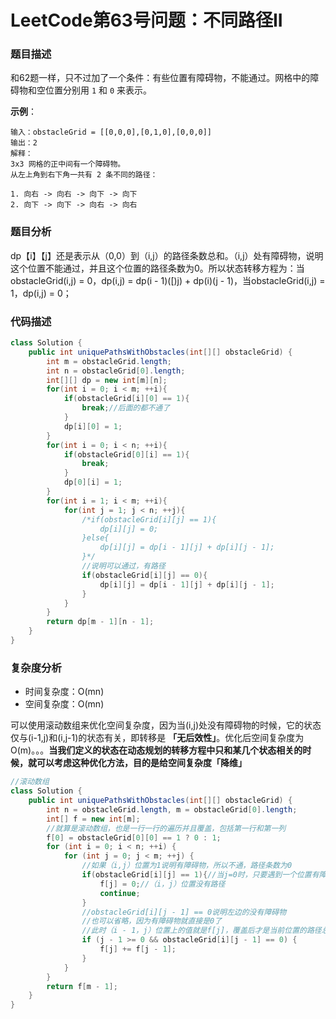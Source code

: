 # LeetCode第63号问题：不同路径II

### 题目描述

和62题一样，只不过加了一个条件：有些位置有障碍物，不能通过。网格中的障碍物和空位置分别用 `1` 和 `0` 来表示。

**示例**：

```
输入：obstacleGrid = [[0,0,0],[0,1,0],[0,0,0]]
输出：2
解释：
3x3 网格的正中间有一个障碍物。
从左上角到右下角一共有 2 条不同的路径：

1. 向右 -> 向右 -> 向下 -> 向下
2. 向下 -> 向下 -> 向右 -> 向右
```

### 题目分析

dp【i】【j】还是表示从（0,0）到（i,j）的路径条数总和。（i,j）处有障碍物，说明这个位置不能通过，并且这个位置的路径条数为0。所以状态转移方程为：当obstacleGrid(i,j) = 0，dp(i,j) =  dp(i - 1)([)j) + dp(i)(j - 1)，当obstacleGrid(i,j) = 1，dp(i,j) = 0；

### 代码描述

```java
class Solution {
    public int uniquePathsWithObstacles(int[][] obstacleGrid) {
        int m = obstacleGrid.length;
        int n = obstacleGrid[0].length;
        int[][] dp = new int[m][n];
        for(int i = 0; i < m; ++i){
            if(obstacleGrid[i][0] == 1){
                break;//后面的都不通了
            }
            dp[i][0] = 1;
        }
        for(int i = 0; i < n; ++i){
            if(obstacleGrid[0][i] == 1){
                break;
            }
            dp[0][i] = 1;
        }
        for(int i = 1; i < m; ++i){
            for(int j = 1; j < n; ++j){
                /*if(obstacleGrid[i][j] == 1){
                    dp[i][j] = 0;
                }else{
                    dp[i][j] = dp[i - 1][j] + dp[i][j - 1];
                }*/
                //说明可以通过，有路径
                if(obstacleGrid[i][j] == 0){
                    dp[i][j] = dp[i - 1][j] + dp[i][j - 1];
                }
            }
        }
        return dp[m - 1][n - 1];
    }
}
```

### 复杂度分析

- 时间复杂度：O(mn)
- 空间复杂度：O(mn)

可以使用滚动数组来优化空间复杂度，因为当(i,j)处没有障碍物的时候，它的状态仅与(i-1,j)和(i,j-1)的状态有关，即转移是 **「无后效性」**。优化后空间复杂度为O(m)。。。**当我们定义的状态在动态规划的转移方程中只和某几个状态相关的时候，就可以考虑这种优化方法，目的是给空间复杂度「降维」**

```java
//滚动数组
class Solution {
    public int uniquePathsWithObstacles(int[][] obstacleGrid) {
        int n = obstacleGrid.length, m = obstacleGrid[0].length;
        int[] f = new int[m];
        //就算是滚动数组，也是一行一行的遍历并且覆盖，包括第一行和第一列
        f[0] = obstacleGrid[0][0] == 1 ? 0 : 1;
        for (int i = 0; i < n; ++i) {
            for (int j = 0; j < m; ++j) {
                //如果（i,j）位置为1说明有障碍物，所以不通，路径条数为0
                if(obstacleGrid[i][j] == 1){//当j=0时，只要遇到一个位置有障碍物，后面的都是0了
                    f[j] = 0;//（i，j）位置没有路径
                    continue;
                }
                //obstacleGrid[i][j - 1] == 0说明左边的没有障碍物
                //也可以省略，因为有障碍物就直接是0了
                //此时（i - 1，j）位置上的值就是f[j]，覆盖后才是当前位置的路径总数
                if (j - 1 >= 0 && obstacleGrid[i][j - 1] == 0) {
                    f[j] += f[j - 1];
                }
            }
        }
        return f[m - 1];
    }
}
```

